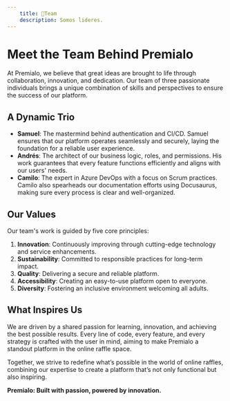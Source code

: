 ```yaml
---
    title: 👥Team
    description: Somos lideres.
---
```


# Meet the Team Behind Premialo  

At Premialo, we believe that great ideas are brought to life through collaboration, innovation, and dedication. Our team of three passionate individuals brings a unique combination of skills and perspectives to ensure the success of our platform.  

## A Dynamic Trio  

- **Samuel**: The mastermind behind authentication and CI/CD. Samuel ensures that our platform operates seamlessly and securely, laying the foundation for a reliable user experience.  
- **Andrés**: The architect of our business logic, roles, and permissions. His work guarantees that every feature functions efficiently and aligns with our users' needs.  
- **Camilo**: The expert in Azure DevOps with a focus on Scrum practices. Camilo also spearheads our documentation efforts using Docusaurus, making sure every process is clear and well-organized.  

## Our Values  

Our team's work is guided by five core principles:  

1. **Innovation**: Continuously improving through cutting-edge technology and service enhancements.  
2. **Sustainability**: Committed to responsible practices for long-term impact.  
3. **Quality**: Delivering a secure and reliable platform.  
4. **Accessibility**: Creating an easy-to-use platform open to everyone.  
5. **Diversity**: Fostering an inclusive environment welcoming all adults.  

## What Inspires Us  

We are driven by a shared passion for learning, innovation, and achieving the best possible results. Every line of code, every feature, and every strategy is crafted with the user in mind, aiming to make Premialo a standout platform in the online raffle space.  

Together, we strive to redefine what’s possible in the world of online raffles, combining our expertise to create a platform that’s not only functional but also inspiring.  

**Premialo: Built with passion, powered by innovation.**  

